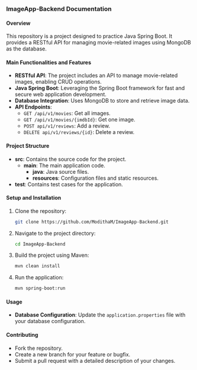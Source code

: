 ### ImageApp-Backend Documentation

#### Overview

This repository is a project designed to practice Java Spring Boot. It provides a RESTful API for managing movie-related images using MongoDB as the database.

#### Main Functionalities and Features

- **RESTful API**: The project includes an API to manage movie-related images, enabling CRUD operations.
- **Java Spring Boot**: Leveraging the Spring Boot framework for fast and secure web application development.
- **Database Integration**: Uses MongoDB to store and retrieve image data.
- **API Endpoints**:
  - `GET /api/v1/movies`: Get all images.
  - `GET /api/v1/movies/{imdbId}`: Get one image.
  - `POST api/v1/reviews`: Add a review.
  - `DELETE api/v1/reviews/{id}`: Delete a review.

#### Project Structure

- **src**: Contains the source code for the project.
  - **main**: The main application code.
    - **java**: Java source files.
    - **resources**: Configuration files and static resources.
- **test**: Contains test cases for the application.

#### Setup and Installation

1. Clone the repository:
   ```bash
   git clone https://github.com/ModithaM/ImageApp-Backend.git
   ```
2. Navigate to the project directory:
   ```bash
   cd ImageApp-Backend
   ```
3. Build the project using Maven:
   ```bash
   mvn clean install
   ```
4. Run the application:
   ```bash
   mvn spring-boot:run
   ```

#### Usage

- **Database Configuration**: Update the `application.properties` file with your database configuration.

#### Contributing

- Fork the repository.
- Create a new branch for your feature or bugfix.
- Submit a pull request with a detailed description of your changes.
